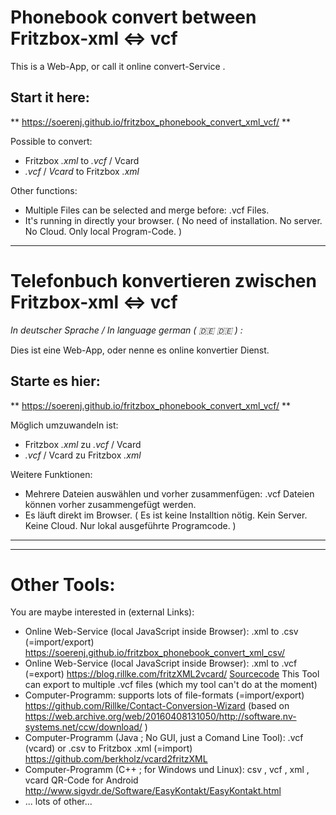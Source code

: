 # Phonebook convert between Fritzbox-xml &lt;=> vcf 
<!-- *In language english ( 🇬🇧 :gb: ) :* -->

This is a Web-App, or call it online convert-Service .

## Start it here:
** <https://soerenj.github.io/fritzbox_phonebook_convert_xml_vcf/> **

Possible to convert:

* Fritzbox *.xml* to *.vcf* / Vcard
* *.vcf* / *Vcard* to Fritzbox *.xml* 

Other functions:

* Multiple Files can be selected and merge before: .vcf Files.
* It's running in directly your browser. ( No need of installation. No server. No Cloud. Only local Program-Code. )
 
-----------------------------------

# Telefonbuch konvertieren zwischen Fritzbox-xml &lt;=> vcf 
*In deutscher Sprache / In language german ( 🇩🇪 :de: ) :*

Dies ist eine Web-App, oder nenne es online konvertier Dienst.

## Starte es hier:
** <https://soerenj.github.io/fritzbox_phonebook_convert_xml_vcf/> **

Möglich umzuwandeln ist:


* Fritzbox *.xml* zu *.vcf* / Vcard
* *.vcf* / Vcard zu Fritzbox *.xml*


Weitere Funktionen:

* Mehrere Dateien auswählen und vorher zusammenfügen: .vcf Dateien können vorher zusammengefügt werden.
* Es läuft direkt im Browser. ( Es ist keine Installtion nötig. Kein Server. Keine Cloud. Nur lokal ausgeführte Programcode. )

------------------
------------------

# Other Tools:

You are maybe interested in (external Links):

* Online Web-Service (local JavaScript inside Browser): .xml to .csv (=import/export) <https://soerenj.github.io/fritzbox_phonebook_convert_xml_csv/>
* Online Web-Service (local JavaScript inside Browser): .xml to .vcf (=export) <https://blog.rillke.com/fritzXML2vcard/> [Sourcecode](https://github.com/Rillke/fritzXML2vcard?tab=readme-ov-file) This Tool can export to multiple .vcf files (which my tool can't do at the moment)
* Computer-Programm: supports lots of file-formats (=import/export) <https://github.com/Rillke/Contact-Conversion-Wizard> (based on <https://web.archive.org/web/20160408131050/http://software.nv-systems.net/ccw/download/> )
* Computer-Programm (Java ; No GUI, just a Comand Line Tool): .vcf (vcard) or .csv to Fritzbox .xml (=import) <https://github.com/berkholz/vcard2fritzXML>
* Computer-Programm (C++ ; for Windows und Linux): csv , vcf , xml , vcard QR-Code for Android <http://www.sigvdr.de/Software/EasyKontakt/EasyKontakt.html>
* ... lots of other... 

